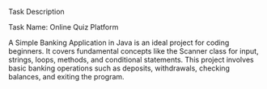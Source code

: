 
Task Description

Task Name: Online Quiz Platform

A Simple Banking Application in Java is an ideal project for coding beginners. It covers 
fundamental concepts like the Scanner class for input, strings, loops, methods,
and conditional statements. This project involves basic banking operations such as deposits, withdrawals, checking balances, and exiting the program. 




